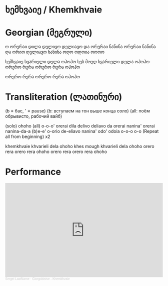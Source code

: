 # ხემხვაიე / Khemkhvaie

# Georgian (მეგრული)

ო
ორერაი დილა დელივო დელიავო და
ორერაი ნანინა ორერაი ნანინა და
ორიო დელიავო ნანინა
ოდო ოდოია ოოოო

ხემხვაიე ხვარიელი
დელა ოჰოჰო
ხეს მოუღ ხვარიელი
დელა ოჰოჰო
ორერო რერა ორერო რერა
ოჰოჰო

ორერო რერა ორერო რერა
ოჰოჰო

# Transliteration (ლათინური)

(b = бас, ' = pause)
(b: вступаем на тон выше конца соло)
(all: поём обрывисто, рабочий вайб)

(solo) ohoho
(all) o-o-o'
orerai dila delivo deliavo da
orerai nanina' orerai nanina-da-a (b)e-e'
o-orio de-eliavo nanina'
odo' odoia o-o-o o-o
(Repeat all from beginning) x2

khemkhvaie khvarieli
dela ohoho
khes mough khvarieli 
dela ohoho
orero rera orero rera 
ohoho
orero rera orero rera 
ohoho

# Performance

<iframe width="100%" height="300" scrolling="no" frameborder="no" allow="autoplay" src="https://w.soundcloud.com/player/?url=https%3A//api.soundcloud.com/tracks/2100495390&color=%23ff5500&auto_play=false&hide_related=false&show_comments=true&show_user=true&show_reposts=false&show_teaser=true&visual=true"></iframe><div style="font-size: 10px; color: #cccccc;line-break: anywhere;word-break: normal;overflow: hidden;white-space: nowrap;text-overflow: ellipsis; font-family: Interstate,Lucida Grande,Lucida Sans Unicode,Lucida Sans,Garuda,Verdana,Tahoma,sans-serif;font-weight: 100;"><a href="https://soundcloud.com/o9xjkfdgxof2" title="Sergei LastName" target="_blank" style="color: #cccccc; text-decoration: none;">Sergei LastName</a> · <a href="https://soundcloud.com/o9xjkfdgxof2/giorgobistve-khemkhvaie" title="Giorgobistve - Khemkhvaie" target="_blank" style="color: #cccccc; text-decoration: none;">Giorgobistve - Khemkhvaie</a></div>
